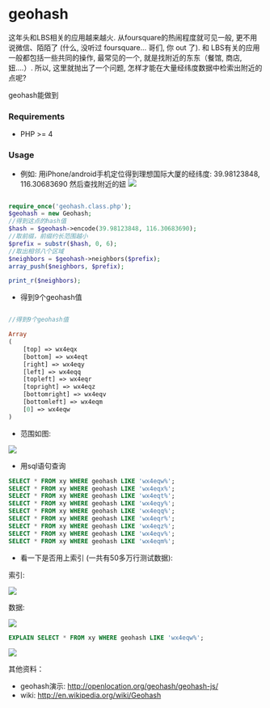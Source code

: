 geohash
============

这年头和LBS相关的应用越来越火. 从foursquare的热闹程度就可见一般, 更不用说微信、陌陌了 (什么, 没听过 foursquare... 哥们, 你 out 了). 和 LBS有关的应用一般都包括一些共同的操作, 最常见的一个, 就是找附近的东东（餐馆, 商店, 妞....）. 所以, 这里就抛出了一个问题, 怎样才能在大量经纬度数据中检索出附近的点呢?

geohash能做到

### Requirements

* PHP >= 4

### Usage


- 例如: 用iPhone/android手机定位得到理想国际大厦的经纬度: 39.98123848, 116.30683690 然后查找附近的妞 ![](http://www.sinaimg.cn/uc/myshow/blog/misc/gif/E___6715EN00SIGG.gif)

```php

require_once('geohash.class.php');
$geohash = new Geohash;
//得到这点的hash值
$hash = $geohash->encode(39.98123848, 116.30683690);
//取前缀，前缀约长范围越小
$prefix = substr($hash, 0, 6);
//取出相邻八个区域
$neighbors = $geohash->neighbors($prefix);
array_push($neighbors, $prefix);

print_r($neighbors);

```

- 得到9个geohash值

```php

//得到9个geohash值

Array
(
    [top] => wx4eqx
    [bottom] => wx4eqt
    [right] => wx4eqy
    [left] => wx4eqq
    [topleft] => wx4eqr
    [topright] => wx4eqz
    [bottomright] => wx4eqv
    [bottomleft] => wx4eqm
    [0] => wx4eqw
)

```

- 范围如图:
 
![](http://s15.sinaimg.cn/orignal/62ba0fddtab3b8381ce8e&690)


- 用sql语句查询

```sql
SELECT * FROM xy WHERE geohash LIKE 'wx4eqw%';
SELECT * FROM xy WHERE geohash LIKE 'wx4eqx%';
SELECT * FROM xy WHERE geohash LIKE 'wx4eqt%';
SELECT * FROM xy WHERE geohash LIKE 'wx4eqy%';
SELECT * FROM xy WHERE geohash LIKE 'wx4eqq%';
SELECT * FROM xy WHERE geohash LIKE 'wx4eqr%';
SELECT * FROM xy WHERE geohash LIKE 'wx4eqz%';
SELECT * FROM xy WHERE geohash LIKE 'wx4eqv%';
SELECT * FROM xy WHERE geohash LIKE 'wx4eqm%';
```

- 看一下是否用上索引 (一共有50多万行测试数据):

索引:

![](http://s15.sinaimg.cn/orignal/62ba0fddtab3b8463f9ce&690)

数据:

![](http://s1.sinaimg.cn/orignal/62ba0fddtab3b84d6c250&690)

```sql
EXPLAIN SELECT * FROM xy WHERE geohash LIKE 'wx4eqw%';
```

![](http://s8.sinaimg.cn/orignal/62ba0fddtab3b86ca9007&690)


其他资料：
- geohash演示:  http://openlocation.org/geohash/geohash-js/
- wiki: http://en.wikipedia.org/wiki/Geohash
